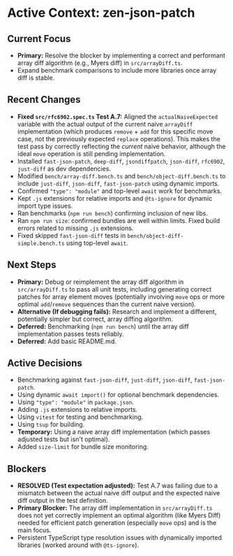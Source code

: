 # Active Context: zen-json-patch

## Current Focus
- **Primary:** Resolve the blocker by implementing a correct and performant array diff algorithm (e.g., Myers diff) in `src/arrayDiff.ts`.
- Expand benchmark comparisons to include more libraries once array diff is stable.

## Recent Changes
- **Fixed `src/rfc6902.spec.ts` Test A.7:** Aligned the `actualNaiveExpected` variable with the actual output of the current naive `arrayDiff` implementation (which produces `remove` + `add` for this specific move case, not the previously expected `replace` operations). This makes the test pass by correctly reflecting the *current* naive behavior, although the ideal `move` operation is still pending implementation.
- Installed `fast-json-patch`, `deep-diff`, `jsondiffpatch`, `json-diff`, `rfc6902`, `just-diff` as dev dependencies.
- Modified `bench/array-diff.bench.ts` and `bench/object-diff.bench.ts` to include `just-diff`, `json-diff`, `fast-json-patch` using dynamic imports.
- Confirmed `"type": "module"` and top-level `await` work for benchmarks.
- Kept `.js` extensions for relative imports and `@ts-ignore` for dynamic import type issues.
- Ran benchmarks (`npm run bench`) confirming inclusion of new libs.
- Ran `npm run size`: confirmed bundles are well within limits. Fixed build errors related to missing `.js` extensions.
- Fixed skipped `fast-json-diff` tests in `bench/object-diff-simple.bench.ts` using top-level `await`.

## Next Steps
- **Primary:** Debug or reimplement the array diff algorithm in `src/arrayDiff.ts` to pass all unit tests, including generating correct patches for array element moves (potentially involving `move` ops or more optimal `add`/`remove` sequences than the current naive version).
- **Alternative (If debugging fails):** Research and implement a different, potentially simpler but correct, array diffing algorithm.
- **Deferred:** Benchmarking (`npm run bench`) until the array diff implementation passes tests reliably.
- **Deferred:** Add basic README.md.

## Active Decisions
- Benchmarking against `fast-json-diff`, `just-diff`, `json-diff`, `fast-json-patch`.
- Using dynamic `await import()` for optional benchmark dependencies.
- Using `"type": "module"` in `package.json`.
- Adding `.js` extensions to relative imports.
- Using `vitest` for testing and benchmarking.
- Using `tsup` for building.
- **Temporary:** Using a naive array diff implementation (which passes adjusted tests but isn't optimal).
- Added `size-limit` for bundle size monitoring.

## Blockers
- **RESOLVED (Test expectation adjusted):** Test A.7 was failing due to a mismatch between the actual naive diff output and the expected naive diff output in the test definition.
- **Primary Blocker:** The array diff implementation in `src/arrayDiff.ts` does not yet correctly implement an optimal algorithm (like Myers Diff) needed for efficient patch generation (especially `move` ops) and is the main focus.
- Persistent TypeScript type resolution issues with dynamically imported libraries (worked around with `@ts-ignore`).
